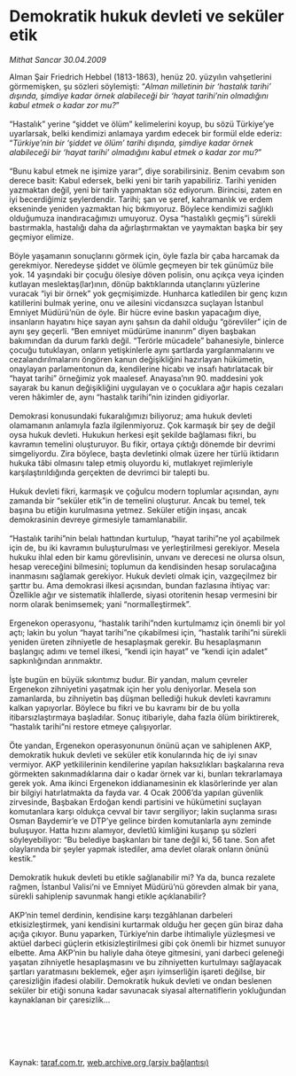 # Demokratik hukuk devleti ve seküler etik

*Mithat Sancar 30.04.2009*

<div class="taraf_structure_2col_1zq">
<div class="margen_n">



 <p>Alman Şair Friedrich Hebbel (1813-1863), henüz 20. yüzyılın vahşetlerini görmemişken, şu sözleri söylemişti: “<i>Alman milletinin bir ‘hastalık tarihi’ dışında, şimdiye kadar örnek alabileceği bir ‘hayat tarihi’nin olmadığını kabul etmek o kadar zor mu?</i>” <br/><br/>“Hastalık” yerine “şiddet ve ölüm” kelimelerini koyup, bu sözü Türkiye’ye uyarlarsak, belki kendimizi anlamaya yardım edecek bir formül elde ederiz: “<i>Türkiye’nin bir ‘şiddet ve ölüm’ tarihi dışında, şimdiye kadar örnek alabileceği bir ‘hayat tarihi’ olmadığını kabul etmek o kadar zor mu?</i>” <br/><br/>“Bunu kabul etmek ne işimize yarar”, diye sorabilirsiniz. Benim cevabım son derece basit: Kabul edersek, belki yeni bir tarih yapabiliriz. Tarihi yeniden yazmaktan değil, yeni bir tarih yapmaktan söz ediyorum. Birincisi, zaten en iyi becerdiğimiz şeylerdendir. Tarihi; şan ve şeref, kahramanlık ve erdem ekseninde yeniden yazmaktan hiç bıkmıyoruz. Böylece kendimizi sağlıklı olduğumuza inandıracağımızı umuyoruz. Oysa “hastalıklı geçmiş”i sürekli bastırmakla, hastalığı daha da ağırlaştırmaktan ve yaymaktan başka bir şey geçmiyor elimize. <br/><br/>Böyle yaşamanın sonuçlarını görmek için, öyle fazla bir çaba harcamak da gerekmiyor. Neredeyse şiddet ve ölümle geçmeyen bir tek günümüz bile yok. 14 yaşındaki bir çocuğu ölesiye döven polisin, onu açıkça veya içinden kutlayan meslektaş(lar)ının, dönüp baktıklarında utançlarını yüzlerine vuracak “iyi bir örnek” yok geçmişimizde. Hunharca katledilen bir genç kızın katillerini bulmak yerine, onu ve ailesini vicdansızca suçlayan İstanbul Emniyet Müdürü’nün de öyle. Bir hücre evine baskın yapacağım diye, insanların hayatını hiçe sayan aynı şahsın da dahil olduğu “görevliler” için de aynı şey geçerli. “Ben emniyet müdürüme inanırım” diyen başbakan bakımından da durum farklı değil. “Terörle mücadele” bahanesiyle, binlerce çocuğu tutuklayan, onların yetişkinlerle aynı şartlarda yargılanmalarını ve cezalandırılmalarını öngören kanun değişikliğini hazırlayan hükümetin, onaylayan parlamentonun da, kendilerine hicabı ve insafı hatırlatacak bir “hayat tarihi” örneğimiz yok maalesef. Anayasa’nın 90. maddesini yok sayarak bu kanun değişikliğini uygulayan ve o çocuklara ağır hapis cezaları veren hâkimler de, aynı “hastalık tarihi”nin izinden gidiyorlar. <br/><br/>Demokrasi konusundaki fukaralığımızı biliyoruz; ama hukuk devleti olamamanın anlamıyla fazla ilgilenmiyoruz. Çok karmaşık bir şey de değil oysa hukuk devleti. Hukukun herkesi eşit şekilde bağlaması fikri, bu kavramın temelini oluşturuyor. Bu fikir, ortaya çıktığı dönemde bir devrimi simgeliyordu. Zira böylece, başta devletinki olmak üzere her türlü iktidarın hukuka tâbi olmasını talep etmiş oluyordu ki, mutlakıyet rejimleriyle karşılaştırıldığında gerçekten de devrimci bir talepti bu. <br/><br/>Hukuk devleti fikri, karmaşık ve çoğulcu modern toplumlar açısından, aynı zamanda bir “seküler etik”in de temelini oluşturur. Ancak bu temel, tek başına bu etiğin kurulmasına yetmez. Seküler etiğin inşası, ancak demokrasinin devreye girmesiyle tamamlanabilir. <br/><br/>“Hastalık tarihi”nin belalı hattından kurtulup, “hayat tarihi”ne yol açabilmek için de, bu iki kavramın buluşturulması ve yerleştirilmesi gerekiyor. Mesela hukuku ihlal eden bir kamu görevlisinin, unvanı ve derecesi ne olursa olsun, hesap vereceğini bilmesini; toplumun da kendisinden hesap sorulacağına inanmasını sağlamak gerekiyor. Hukuk devleti olmak için, vazgeçilmez bir şarttır bu. Ama demokrasi ilkesi açısından, bundan fazlasına ihtiyaç var: Özellikle ağır ve sistematik ihlallerde, siyasi otoritenin hesap vermesini bir norm olarak benimsemek; yani “normalleştirmek”. <br/><br/>Ergenekon operasyonu, “hastalık tarihi”nden kurtulmamız için önemli bir yol açtı; lakin bu yolun “hayat tarihi”ne çıkabilmesi için, “hastalık tarihi”ni sürekli yeniden üreten zihniyetle de hesaplaşmak gerekir. Bu hesaplaşmanın başlangıç adımı ve temel ilkesi, “kendi için hayat” ve “kendi için adalet” sapkınlığından arınmaktır. <br/><br/>İşte bugün en büyük sıkıntımız budur. Bir yandan, malum çevreler Ergenekon zihniyetini yaşatmak için her yolu deniyorlar. Mesela son zamanlarda, bu zihniyetin baş düşman bellediği hukuk devleti kavramını kalkan yapıyorlar. Böylece bu fikri ve bu kavramı bir de bu yolla itibarsızlaştırmaya başladılar. Sonuç itibariyle, daha fazla ölüm biriktirerek, “hastalık tarihi”ni restore etmeye çalışıyorlar. <br/><br/>Öte yandan, Ergenekon operasyonunun önünü açan ve sahiplenen AKP, demokratik hukuk devleti ve seküler etik konularında hiç de iyi sınav vermiyor. AKP yetkililerinin kendilerine yapılan haksızlıkları başkalarına reva görmekten sakınmadıklarına dair o kadar örnek var ki, bunları tekrarlamaya gerek yok. Ama ikinci Ergenekon iddianamesinin ek klasörlerinde yer alan bir bilgiyi hatırlatmakta da fayda var. 4 Ocak 2006’da yapılan güvenlik zirvesinde, Başbakan Erdoğan kendi partisini ve hükümetini suçlayan komutanlara karşı oldukça cevval bir tavır sergiliyor; lakin suçlanma sırası Osman Baydemir’e ve DTP’ye gelince birden komutanlarla aynı zeminde buluşuyor. Hatta hızını alamıyor, devletlû kimliğini kuşanıp şu sözleri söyleyebiliyor: “Bu belediye başkanları bir tane değil ki, 56 tane. Son afet olaylarında bir şeyler yapmak istediler, ama devlet olarak onların önünü kestik.” <br/><br/>Demokratik hukuk devleti bu etikle sağlanabilir mi? Ya da, bunca rezalete rağmen, İstanbul Valisi’ni ve Emniyet Müdürü’nü görevden almak bir yana, sürekli sahiplenip savunmak hangi etikle açıklanabilir? <br/><br/>AKP’nin temel derdinin, kendisine karşı tezgâhlanan darbeleri etkisizleştirmek, yani kendisini kurtarmak olduğu her geçen gün biraz daha açığa çıkıyor. Bunu yaparken, Türkiye’nin darbe ihtimaliyle yüzleşmesi ve aktüel darbeci güçlerin etkisizleştirilmesi gibi çok önemli bir hizmet sunuyor elbette. Ama AKP’nin bu haliyle daha öteye gitmesini, yani darbeci geleneği yaşatan zihniyetle hesaplaşmasını ve bu zihniyetten kurtulmayı sağlayacak şartları yaratmasını beklemek, eğer aşırı iyimserliğin işareti değilse, bir çaresizliğin ifadesi olabilir. Demokratik hukuk devleti ve ondan beslenen seküler bir etiği sonuna kadar savunacak siyasal alternatiflerin yokluğundan kaynaklanan bir çaresizlik... </p>
<br/>
<br/>
<br/>



<br/>


<div id="taraf_not">
</div>

</div>


</div>

Kaynak: [taraf.com.tr](http://www.taraf.com.tr:80/makale/5294.htm), [web.archive.org (arşiv bağlantısı)](http://web.archive.org/web/20091217135715/http://www.taraf.com.tr:80/makale/5294.htm)
